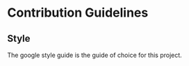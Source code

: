 # Contribution Guidelines

## Style

The google style guide is the guide of choice for this project.
